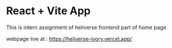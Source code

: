 # React + Vite App
This is intern assignment of heliverse frontend part of home page

webpage live at : https://heliverse-ivory.vercel.app/
